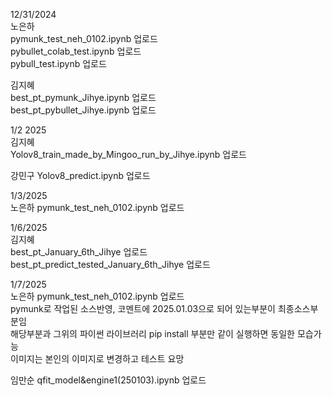 12/31/2024     
노은하    
pymunk_test_neh_0102.ipynb 업로드   
pybullet_colab_test.ipynb 업로드    
pybull_test.ipynb 업로드    

김지혜    
best_pt_pymunk_Jihye.ipynb 업로드         
best_pt_pybullet_Jihye.ipynb 업로드    

        
1/2 2025   
김지혜    
Yolov8_train_made_by_Mingoo_run_by_Jihye.ipynb 업로드     

강민구 
Yolov8_predict.ipynb 업로드

      
1/3/2025   
노은하
pymunk_test_neh_0102.ipynb 업로드

      
1/6/2025      
김지혜    
best_pt_January_6th_Jihye 업로드   
best_pt_predict_tested_January_6th_Jihye 업로드    

         
1/7/2025   
노은하
pymunk_test_neh_0102.ipynb 업로드   
pymunk로 작업된 소스반영, 코멘트에 2025.01.03으로 되어 있는부분이 최종소스부분임   
해당부분과 그위의 파이썬 라이브러리 pip install 부분만 같이 실행하면 동일한 모습가능   
이미지는 본인의 이미지로 변경하고 테스트 요망   
   
임만순
qfit_model&engine1(250103).ipynb 업로드   

